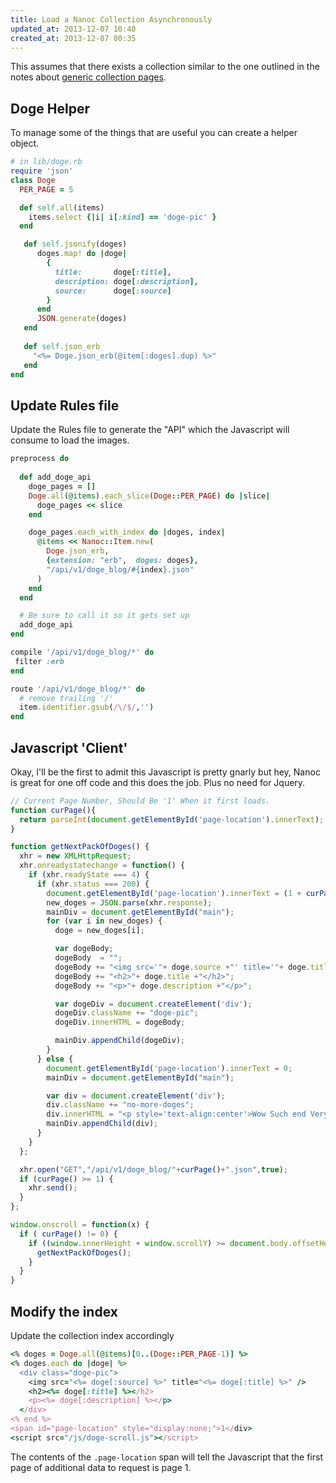 ```yaml
---
title: Load a Nanoc Collection Asynchronously
updated_at: 2013-12-07 10:40
created_at: 2013-12-07 00:35
---
```


This assumes that there exists a collection similar to the one outlined in the
notes about [generic collection pages](/notes/nanoc/create_a_collection/).

## Doge Helper

To manage some of the things that are useful you can create a helper object. 

```ruby 
# in lib/doge.rb
require 'json'
class Doge
  PER_PAGE = 5

  def self.all(items)
    items.select {|i| i[:kind] == 'doge-pic' }
  end

   def self.jsonify(doges)
      doges.map! do |doge|
        {
          title:       doge[:title],
          description: doge[:description],
          source:      doge[:source] 
        }
      end
      JSON.generate(doges)
   end
  
   def self.json_erb
     "<%= Doge.json_erb(@item[:doges].dup) %>"
   end
end
```

## Update Rules file

Update the Rules file to generate the "API" which the Javascript will consume
to load the images.

```ruby
preprocess do 
  
  def add_doge_api
    doge_pages = []
    Doge.all(@items).each_slice(Doge::PER_PAGE) do |slice| 
      doge_pages << slice 
    end

    doge_pages.each_with_index do |doges, index|
      @items << Nanoc::Item.new(
        Doge.json_erb,
        {extension: "erb",  doges: doges},
        "/api/v1/doge_blog/#{index}.json"
      )
    end
  end

  # Be sure to call it so it gets set up
  add_doge_api
end

compile '/api/v1/doge_blog/*' do
 filter :erb
end

route '/api/v1/doge_blog/*' do
  # remove trailing '/'
  item.identifier.gsub(/\/$/,'')
end
```


## Javascript 'Client'

Okay, I'll be the first to admit this Javascript is pretty gnarly but hey,
Nanoc is great for one off code and this does the job. Plus no need for Jquery.

```js
// Current Page Number, Should Be '1' When it first loads.
function curPage(){
  return parseInt(document.getElementById('page-location').innerText);
}

function getNextPackOfDoges() {
  xhr = new XMLHttpRequest;
  xhr.onreadystatechange = function() {
    if (xhr.readyState === 4) {
      if (xhr.status === 200) {
        document.getElementById('page-location').innerText = (1 + curPage());
        new_doges = JSON.parse(xhr.response);
        mainDiv = document.getElementById("main");
        for (var i in new_doges) {
          doge = new_doges[i];

          var dogeBody;
          dogeBody  = "";
          dogeBody += "<img src='"+ doge.source +"' title='"+ doge.title +"' />";
          dogeBody += "<h2>"+ doge.title +"</h2>";
          dogeBody += "<p>"+ doge.description +"</p>";

          var dogeDiv = document.createElement('div');
          dogeDiv.className += "doge-pic";
          dogeDiv.innerHTML = dogeBody;

          mainDiv.appendChild(dogeDiv);
        }
      } else {
        document.getElementById('page-location').innerText = 0;
        mainDiv = document.getElementById("main");

        var div = document.createElement('div');
        div.className += "no-more-doges";
        div.innerHTML = "<p style='text-align:center'>Wow Such end Very sad</p>";
        mainDiv.appendChild(div);
      }
    }
  };

  xhr.open("GET","/api/v1/doge_blog/"+curPage()+".json",true);
  if (curPage() >= 1) {
    xhr.send();
  }
};

window.onscroll = function(x) {
  if ( curPage() != 0) {
    if ((window.innerHeight + window.scrollY) >= document.body.offsetHeight) {
      getNextPackOfDoges();
    }
  }
}
```

## Modify the index

Update the collection index accordingly 

```rb
<% doges = Doge.all(@items)[0..(Doge::PER_PAGE-1)] %>
<% doges.each do |doge| %>
  <div class="doge-pic">
    <img src="<%= doge[:source] %>" title="<%= doge[:title] %>" />
    <h2><%= doge[:title] %></h2>
    <p><%= doge[:description] %></p>
  </div>
<% end %>
<span id="page-location" style="display:none;">1</div>
<script src="/js/doge-scroll.js"></script>
```

The contents of the `.page-location` span will tell the Javascript that the
first page of additional data to request is page 1.

